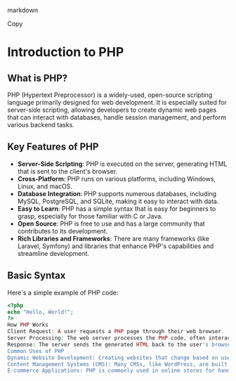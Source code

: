 markdown

Copy
# Introduction to PHP

## What is PHP?

PHP (Hypertext Preprocessor) is a widely-used, open-source scripting language primarily designed for web development. It is especially suited for server-side scripting, allowing developers to create dynamic web pages that can interact with databases, handle session management, and perform various backend tasks.

## Key Features of PHP

- **Server-Side Scripting**: PHP is executed on the server, generating HTML that is sent to the client's browser.
- **Cross-Platform**: PHP runs on various platforms, including Windows, Linux, and macOS.
- **Database Integration**: PHP supports numerous databases, including MySQL, PostgreSQL, and SQLite, making it easy to interact with data.
- **Easy to Learn**: PHP has a simple syntax that is easy for beginners to grasp, especially for those familiar with C or Java.
- **Open Source**: PHP is free to use and has a large community that contributes to its development.
- **Rich Libraries and Frameworks**: There are many frameworks (like Laravel, Symfony) and libraries that enhance PHP's capabilities and streamline development.

## Basic Syntax

Here's a simple example of PHP code:

```php
<?php
echo "Hello, World!";
?>
How PHP Works
Client Request: A user requests a PHP page through their web browser.
Server Processing: The web server processes the PHP code, often interacting with a database.
Response: The server sends the generated HTML back to the user's browser for display.
Common Uses of PHP
Dynamic Website Development: Creating websites that change based on user input or other data.
Content Management Systems (CMS): Many CMSs, like WordPress, are built with PHP.
E-commerce Applications: PHP is commonly used in online stores for handling transactions and managing data.


